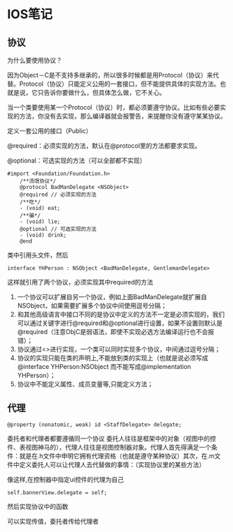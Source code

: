 # IOS笔记
## 协议
为什么要使用协议？

因为Object－C是不支持多继承的，所以很多时候都是用Protocol（协议）来代替。Protocol（协议）只能定义公用的一套接口，但不能提供具体的实现方法。也就是说，它只告诉你要做什么，但具体怎么做，它不关心。

当一个类要使用某一个Protocol（协议）时，都必须要遵守协议。比如有些必要实现的方法，你没有去实现，那么编译器就会报警告，来提醒你没有遵守某某协议。

定义一套公用的接口（Public）

@required：必须实现的方法，默认在@protocol里的方法都要求实现。

@optional：可选实现的方法（可以全部都不实现）


```
#import <Foundation/Foundation.h>
    /**流氓协议*/
    @protocol BadManDelegate <NSObject>
    @required // 必须实现的方法
    /**吃*/
    - (void) eat;
    /**骗*/
    - (void) lie;
    @optional // 可选实现的方法
    - (void) drink;
    @end
```

类中引用头文件，然后
```
interface YHPerson : NSObject <BadManDelegate, GentlemanDelegate>
```
这样就引用了两个协议，必须实现其中required的方法

1. 一个协议可以扩展自另一个协议，例如上面BadManDelegate就扩展自NSObject，如果需要扩展多个协议中间使用逗号分隔；
2. 和其他高级语言中接口不同的是协议中定义的方法不一定是必须实现的，我们可以通过关键字进行@required和@optional进行设置，如果不设置则默认是@required（注意ObjC是弱语法，即使不实现必选方法编译运行也不会报错）；
3. 协议通过<>进行实现，一个类可以同时实现多个协议，中间通过逗号分隔；
4. 协议的实现只能在类的声明上,不能放到类的实现上（也就是说必须写成@interface YHPerson:NSObject <AnimalDelegate>而不能写成@implementation YHPerson<AnimalDelegate>）；
5. 协议中不能定义属性、成员变量等,只能定义方法；


## 代理

```@property (nonatomic, weak) id <StaffDelegate> delegate;```

委托者和代理者都要遵循同一个协议
委托人往往是框架中的对象（视图中的控件、表视图神马的），代理人往往是视图控制器对象。代理人首先得满足一个条件：就是在.h文件中申明它拥有代理资格（也就是遵守某种协议）其次，在.m文件中定义委托人可以让代理人去代替做的事情：（实现协议里的某些方法）

像这样,在控制器中指定ui控件的代理为自己
```
self.bannerView.delegate = self;
```
然后实现协议中的函数

可以实现传值，委托者传给代理者


